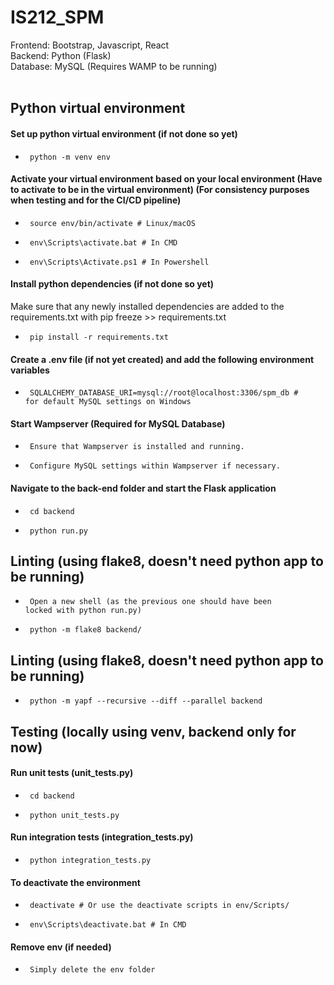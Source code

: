 # IS212_SPM

Frontend: Bootstrap, Javascript, React  
Backend: Python (Flask)  
Database: MySQL (Requires WAMP to be running)<br>
<br>

## Python virtual environment

<h4> Set up python virtual environment (if not done so yet) </h4>  

- <code> python -m venv env </code> 

<h4> Activate your virtual environment based on your local environment (Have to activate to be in the virtual environment) (For consistency purposes when testing and for the CI/CD pipeline) </h4>

- <code> source env/bin/activate     # Linux/macOS </code>

- <code> env\Scripts\activate.bat    # In CMD </code>

- <code> env\Scripts\Activate.ps1    # In Powershell </code>

<h4> Install python dependencies (if not done so yet) </h4>

Make sure that any newly installed dependencies are added to the requirements.txt with pip freeze >> requirements.txt
 
- <code> pip install -r requirements.txt </code>

<!--
    <h4> Navigate to the front-end folder and start the React application </h4>
    cd sbrp_client
    npm i
    npm run dev
    cd ..
-->

<h4> Create a .env file (if not yet created) and add the following environment variables </h4>

- <code> SQLALCHEMY_DATABASE_URI=mysql://root@localhost:3306/spm_db  # for default MySQL settings on Windows </code>

<h4> Start Wampserver (Required for MySQL Database) </h4>

- <code> Ensure that Wampserver is installed and running. </code>

- <code> Configure MySQL settings within Wampserver if necessary. </code>

<h4> Navigate to the back-end folder and start the Flask application </h4>

- <code> cd backend </code>

- <code> python run.py </code>


## Linting (using flake8, doesn't need python app to be running)

- <code> Open a new shell (as the previous one should have been locked with python run.py) </code>

- <code> python -m flake8 backend/ </code>  

## Linting (using flake8, doesn't need python app to be running)

- <code> python -m yapf --recursive --diff --parallel backend </code>


## Testing (locally using venv, backend only for now)

<h4> Run unit tests (unit_tests.py) </h4>

- <code> cd backend </code>

- <code> python unit_tests.py </code>

<h4> Run integration tests (integration_tests.py) </h4>

- <code> python integration_tests.py </code>

<h4> To deactivate the environment </h4>

- <code> deactivate    # Or use the deactivate scripts in env/Scripts/ </code>

- <code> env\Scripts\deactivate.bat    # In CMD </code>

<!-- - <code> \path\to\venv\Scripts\Deactivate.ps1    # In Powershell </code> -->

<h4> Remove env (if needed) </h4>

- <code> Simply delete the env folder </code>
